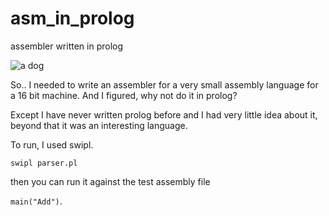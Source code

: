 # asm_in_prolog
assembler written in prolog

![a dog](http://www.librarified.net/wp-content/uploads/2013/03/i-have-no-idea-what-im-doing-dog.jpg)

So.. I needed to write an assembler for a very small assembly language for a 16 bit machine. And I figured, why not do it in prolog?

Except I have never written prolog before and I had very little idea about it, beyond that it was an interesting language.

To run, I used swipl.

`swipl parser.pl`

then you can run it against the test assembly file

`main("Add")`.
